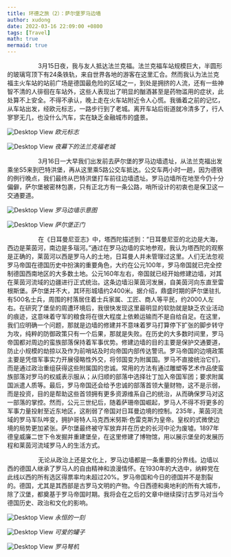 ```yaml
---
title: 环德之旅（2）：萨尔堡罗马边墙
author: xudong
date: 2022-03-16 22:09:00 +0800
tags: [Travel]
math: true
mermaid: true
---
```


&emsp; &emsp; &emsp; &emsp; 3月15日夜，我与友人抵达法兰克福。法兰克福车站规模巨大，半圆形的玻璃穹顶下有24条铁轨，来自世界各地的游客在这里汇合。然而我认为法兰克福主火车站的站前广场是德国最危险的区域之一，到处是拥挤的人流，还有一些神智不清的人徘徊在车站外，这些人表现出了明显的酗酒甚至是药物滥用的症状，此处算不上安全。不得不承认，晚上走在火车站附近令人心慌。我循着之前的记忆，从车站出发，经欧元标志，一路步行到了老城。离开车站后街道就冷清多了，行人寥寥无几，也没什么汽车，实在缺乏金融城市的盛景。

![Desktop View](https://xudong-zhu01.github.io/assets/frankfurt/1.png)
_欧元标志_

![Desktop View](https://xudong-zhu01.github.io/assets/frankfurt/2.png)
_夜幕下的法兰克福老城_

&emsp; &emsp; &emsp; &emsp; 3月16日一大早我们出发前去萨尔堡的罗马边墙遗址，从法兰克福出发乘坐S5来到巴特洪堡，再从这里乘5路公交车抵达。公交车两小时一趟，因为德铁的例行晚点，我们最终从巴特洪堡打车前往边墙遗址。罗马边墙所在地至今仍十分偏僻，萨尔堡被密林包裹，只有正北方有一条公路，哨所设计的初衷也是保卫这一交通要道。

![Desktop View](https://xudong-zhu01.github.io/assets/frankfurt/3.png)
_罗马边墙示意图_

![Desktop View](https://xudong-zhu01.github.io/assets/frankfurt/4.png)
_萨尔堡正门_

&emsp; &emsp; &emsp; &emsp; 在《日耳曼尼亚志》中，塔西陀描述到：“日耳曼尼亚的北边是大海，西边是莱茵河，南边是多瑙河。”通过在罗马边墙的实地参观，我认为塔西陀的观察是正确的，莱茵河以西是罗马人的土地，日耳曼人并未管理过这里。人们无法忽视罗马帝国在德国历史中扮演的重要角色，大约在公元100年，罗马帝国就已完全控制德国西南地区的大多数土地。公元160年左右，帝国就已经开始修建边墙，对其在莱茵河流域的边疆进行正式统治。这条边墙沿莱茵河发展，自美茵河向东直至雷根斯堡。萨尔堡并不大，其环形城墙约2400米。据介绍，鼎盛时期的萨尔堡驻扎有500名士兵，周围的村落居住着士兵家属、工匠、商人等平民，约2000人左右。在研究了堡垒的周遭环境后，我很快发现这里最明显的软肋就是缺乏农业活动的痕迹，这意味着守军的粮食将在很大程度上依赖运输而不是自给自足。在这里，我们应明确一个问题，那就是边墙的修建并不意味着罗马打算停下扩张的脚步转守为攻，纯粹的防御政策只有一个后果，那就是失败。在历史的大多数时间里，罗马帝国都对周边的蛮族部落保持着军事优势。修建边墙的目的主要是保护交通要道，防止小规模的劫掠以及作为前哨站及时向帝国内部传达警讯。罗马帝国的边境政策主要是凭借军事实力开展侵略性外交，将邻国变为附属国。罗马不直接统治它们，而是通过政治重组获得这些附属国的忠诚。常用的方法有通过雕塑等艺术作品使蛮族部落对罗马的权威表示服从；从归顺的部落中选择壮丁加入帝国军团；要求附属国派遣人质等。最后，罗马帝国还会给予忠诚的部落首领大量财物，这不是示弱，而是投资，目的是帮助这些首领拥有更多资源维系自己的统治，从而确保罗马对这一部落的掌控。然而，公元三世纪后，随着萨珊帝国崛起，罗马人不得不将更多的军事力量投射至近东地区，这削弱了帝国对日耳曼边境的控制。235年，莱茵河流域的罗马军队哗变，拥护哥特人马克西米努斯·色雷克斯为皇帝。皇权的式微使边境的局势更加紧张。萨尔堡最终被守军放弃并在历史的长河中沦为废墟。1897年德皇威廉二世下令发掘并重建堡垒，在这里修建了博物馆，用以展示堡垒的发展历程和莱茵河流域罗马人的生活方式。

&emsp; &emsp; &emsp; &emsp; 无论从政治上还是文化上，罗马边墙都是一条重要的分界线。边墙以西的德国人继承了罗马人的自由精神和浪漫情怀。在1930年的大选中，纳粹党在此线以西的所有选区得票率均未超过20%。罗马帝国和今日的德国并不是割裂的。德国，尤其是其西部是古罗马文明的产物。今日西德和奥地利的所有大城市，除了汉堡，都奠基于罗马帝国时期。我将会在之后的文章中继续探讨古罗马对当今德国历史、政治和文化的影响。

![Desktop View](https://xudong-zhu01.github.io/assets/frankfurt/5.png)
_永恒的一刻_

![Desktop View](https://xudong-zhu01.github.io/assets/frankfurt/6.png)
_可爱的罐子_

![Desktop View](https://xudong-zhu01.github.io/assets/frankfurt/7.png)
_罗马弩机_


